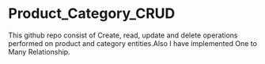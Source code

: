 # Product_Category_CRUD
 This github repo consist of Create, read, update and delete operations performed on product and category entities.Also I have implemented One to Many Relationship.
